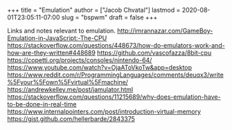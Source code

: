 +++
title = "Emulation"
author = ["Jacob Chvatal"]
lastmod = 2020-08-01T23:05:11-07:00
slug = "bspwm"
draft = false
+++

Links and notes relevant to emulation.
<http://imrannazar.com/GameBoy-Emulation-in-JavaScript:-The-CPU>
<https://stackoverflow.com/questions/448673/how-do-emulators-work-and-how-are-they-written#448689>
<https://github.com/vascofazza/8bit-cpu>
<https://copetti.org/projects/consoles/nintendo-64/>
<https://www.youtube.com/watch?v=OjaAToVkoTw&app=desktop>
<https://www.reddit.com/r/ProgrammingLanguages/comments/deuqx3/write%5Fyour%5Fown%5Fvirtual%5Fmachine/>
<https://andrewkelley.me/post/jamulator.html>
<https://stackoverflow.com/questions/11215689/why-does-emulation-have-to-be-done-in-real-time>
<https://www.internalpointers.com/post/introduction-virtual-memory>
<https://gist.github.com/hellerbarde/2843375>
